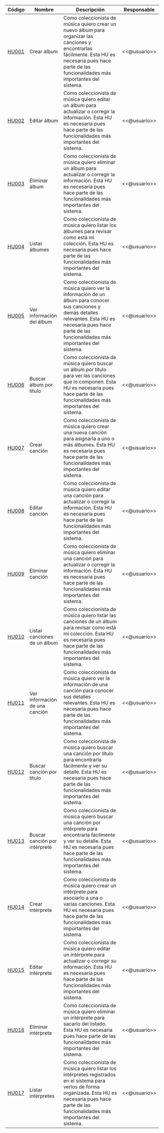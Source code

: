 

| Código                 | Nombre     | Descripción     | Responsable     | 
|----------|-------------|------|------|
| [HU001](HU001) | Crear álbum | Como coleccionista de música quiero crear un nuevo álbum para organizar las canciones y encontrarlas fácilmente. Esta HU es necesaria pues hace parte de las funcionalidades más importantes del sistema. | <<@usuario>> | 
| [HU002](HU002) | Editar álbum | Como coleccionista de música quiero editar un álbum para actualizar o corregir la información. Esta HU es necesaria pues hace parte de las funcionalidades más importantes del sistema. | <<@usuario>> | 
| [HU003](HU003) | Eliminar álbum | Como coleccionista de música quiero eliminar un álbum para actualizar o corregir la información. Esta HU es necesaria pues hace parte de las funcionalidades más importantes del sistema. | <<@usuario>> |
| [HU004](HU004) | Listar álbumes | Como coleccionista de música quiero listar los álbumes para revisar como está mi colección. Esta HU es necesaria pues hace parte de las funcionalidades más importantes del sistema. | <<@usuario>> | 
| [HU005](HU005) | Ver información del álbum | Como coleccionista de música quiero ver la información de un álbum para conocer sus canciones y demás detalles relevantes. Esta HU es necesaria pues hace parte de las funcionalidades más importantes del sistema. | <<@usuario>> | 
| [HU006](HU006) | Buscar álbum por título | Como coleccionista de música quiero buscar un álbum por título para ver las canciones que lo componen. Esta HU es necesaria pues hace parte de las funcionalidades más importantes del sistema. | <<@usuario>> |
| [HU007](HU007) | Crear canción | Como coleccionista de música quiero crear una nueva canción para asignarla a uno o más álbumes. Esta HU es necesaria pues hace parte de las funcionalidades más importantes del sistema. | <<@usuario>> | 
| [HU008](HU008) | Editar canción | Como coleccionista de música quiero editar una canción para actualizar o corregir la información. Esta HU es necesaria pues hace parte de las funcionalidades más importantes del sistema. | <<@usuario>> |
| [HU009](HU009) | Eliminar canción | Como coleccionista de música quiero eliminar una canción para actualizar o corregir la información. Esta HU es necesaria pues hace parte de las funcionalidades más importantes del sistema. | <<@usuario>> | 
| [HU010](HU010) | Listar canciones de un álbum | Como coleccionista de música quiero listar las canciones de un álbum para revisar como está mi colección. Esta HU es necesaria pues hace parte de las funcionalidades más importantes del sistema. | <<@usuario>> | 
| [HU011](HU011) | Ver información de una canción | Como coleccionista de música quiero ver la información de una canción para conocer sus detalles relevantes. Esta HU es necesaria pues hace parte de las funcionalidades más importantes del sistema. | <<@usuario>> | 
| [HU012](HU012) | Buscar canción por título | Como coleccionista de música quiero buscar una canción por título para encontrarla fácilmente y ver su detalle. Esta HU es necesaria pues hace parte de las funcionalidades más importantes del sistema. | <<@usuario>> | 
| [HU013](HU013) | Buscar canción por intérprete | Como coleccionista de música quiero buscar una canción por intérprete para encontrarla fácilmente y ver su detalle. Esta HU es necesaria pues hace parte de las funcionalidades más importantes del sistema. | <<@usuario>> | 
| [HU014](HU014) | Crear intérprete | Como coleccionista de música quiero crear un intérprete para asociarlo a una o varias canciones. Esta HU es necesaria pues hace parte de las funcionalidades más importantes del sistema. | <<@usuario>> | 
| [HU015](HU015) | Editar intérprete | Como coleccionista de música quiero editar un intérprete para actualizar o corregir su información. Esta HU es necesaria pues hace parte de las funcionalidades más importantes del sistema. | <<@usuario>> | 
| [HU016](HU016) | Eliminar intérprete | Como coleccionista de música quiero eliminar un intérprete para sacarlo del listado. Esta HU es necesaria pues hace parte de las funcionalidades más importantes del sistema. | <<@usuario>> | 
| [HU017](HU017) | Listar intérpretes | Como coleccionista de música quiero listar los intérpretes registrados en el sistema para verlos de forma organizada. Esta HU es necesaria pues hace parte de las funcionalidades más importantes del sistema. | <<@usuario>> | 
